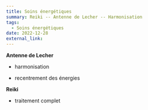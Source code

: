 ```yaml
---
title: Soins énergétiques
summary: Reiki -- Antenne de Lecher -- Harmonisation
tags:
  - Soins énergétiques
date: 2022-12-28
external_link:
---
```

**Antenne de Lecher**

- harmonisation

- recentrement des énergies

**Reiki**

- traitement complet
